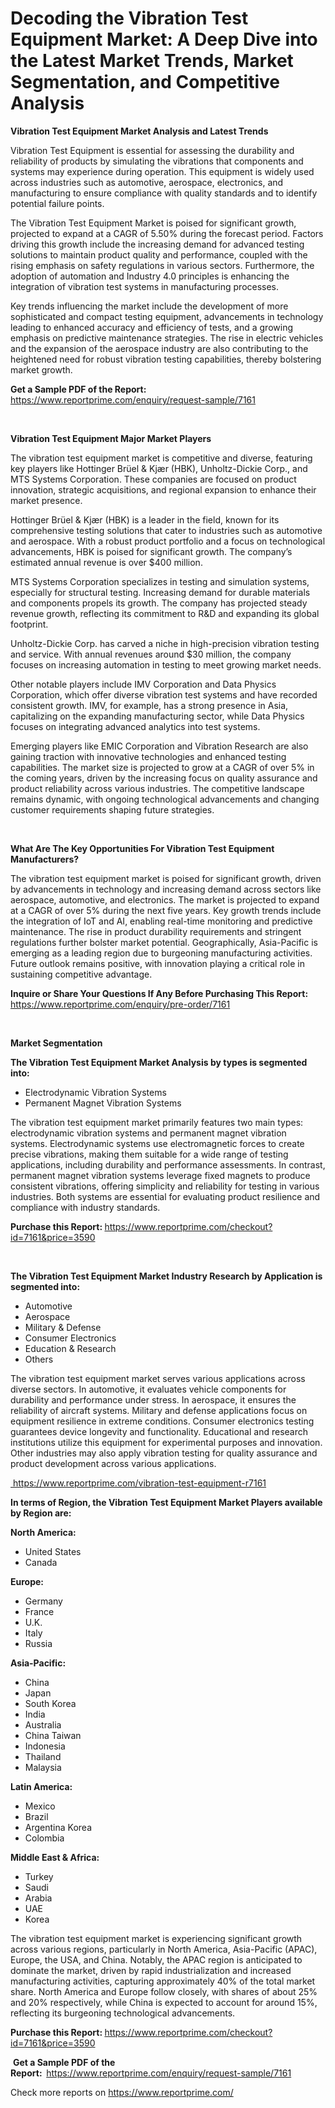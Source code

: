 <p><h1>Decoding the Vibration Test Equipment Market: A Deep Dive into the Latest Market Trends, Market Segmentation, and Competitive Analysis</h1></p><p><strong>Vibration Test Equipment Market Analysis and Latest Trends</strong></p>
<p><p>Vibration Test Equipment is essential for assessing the durability and reliability of products by simulating the vibrations that components and systems may experience during operation. This equipment is widely used across industries such as automotive, aerospace, electronics, and manufacturing to ensure compliance with quality standards and to identify potential failure points.</p><p>The Vibration Test Equipment Market is poised for significant growth, projected to expand at a CAGR of 5.50% during the forecast period. Factors driving this growth include the increasing demand for advanced testing solutions to maintain product quality and performance, coupled with the rising emphasis on safety regulations in various sectors. Furthermore, the adoption of automation and Industry 4.0 principles is enhancing the integration of vibration test systems in manufacturing processes.</p><p>Key trends influencing the market include the development of more sophisticated and compact testing equipment, advancements in technology leading to enhanced accuracy and efficiency of tests, and a growing emphasis on predictive maintenance strategies. The rise in electric vehicles and the expansion of the aerospace industry are also contributing to the heightened need for robust vibration testing capabilities, thereby bolstering market growth.</p></p>
<p><strong>Get a Sample PDF of the Report:&nbsp;</strong> <a href="https://www.reportprime.com/enquiry/request-sample/7161?utm_campaign=1902&utm_medium=2&utm_source=Github&utm_content=ia&utm_term=19032025&utm_id=vibration-test-equipment">https://www.reportprime.com/enquiry/request-sample/7161</a></p>
<p>&nbsp;</p>
<p><strong>Vibration Test Equipment Major Market Players</strong></p>
<p><p>The vibration test equipment market is competitive and diverse, featuring key players like Hottinger Brüel & Kjær (HBK), Unholtz-Dickie Corp., and MTS Systems Corporation. These companies are focused on product innovation, strategic acquisitions, and regional expansion to enhance their market presence.</p><p>Hottinger Brüel & Kjær (HBK) is a leader in the field, known for its comprehensive testing solutions that cater to industries such as automotive and aerospace. With a robust product portfolio and a focus on technological advancements, HBK is poised for significant growth. The company’s estimated annual revenue is over $400 million.</p><p>MTS Systems Corporation specializes in testing and simulation systems, especially for structural testing. Increasing demand for durable materials and components propels its growth. The company has projected steady revenue growth, reflecting its commitment to R&D and expanding its global footprint.</p><p>Unholtz-Dickie Corp. has carved a niche in high-precision vibration testing and service. With annual revenues around $30 million, the company focuses on increasing automation in testing to meet growing market needs. </p><p>Other notable players include IMV Corporation and Data Physics Corporation, which offer diverse vibration test systems and have recorded consistent growth. IMV, for example, has a strong presence in Asia, capitalizing on the expanding manufacturing sector, while Data Physics focuses on integrating advanced analytics into test systems.</p><p>Emerging players like EMIC Corporation and Vibration Research are also gaining traction with innovative technologies and enhanced testing capabilities. The market size is projected to grow at a CAGR of over 5% in the coming years, driven by the increasing focus on quality assurance and product reliability across various industries. The competitive landscape remains dynamic, with ongoing technological advancements and changing customer requirements shaping future strategies.</p></p>
<p>&nbsp;</p>
<p><strong>What Are The Key Opportunities For Vibration Test Equipment Manufacturers?</strong></p>
<p><p>The vibration test equipment market is poised for significant growth, driven by advancements in technology and increasing demand across sectors like aerospace, automotive, and electronics. The market is projected to expand at a CAGR of over 5% during the next five years. Key growth trends include the integration of IoT and AI, enabling real-time monitoring and predictive maintenance. The rise in product durability requirements and stringent regulations further bolster market potential. Geographically, Asia-Pacific is emerging as a leading region due to burgeoning manufacturing activities. Future outlook remains positive, with innovation playing a critical role in sustaining competitive advantage.</p></p>
<p><strong>Inquire or Share Your Questions If Any Before Purchasing This Report:</strong> <a href="https://www.reportprime.com/enquiry/pre-order/7161?utm_campaign=1902&utm_medium=2&utm_source=Github&utm_content=ia&utm_term=19032025&utm_id=vibration-test-equipment">https://www.reportprime.com/enquiry/pre-order/7161</a></p>
<p>&nbsp;</p>
<p><strong>Market Segmentation</strong></p>
<p><strong>The Vibration Test Equipment Market Analysis by types is segmented into:</strong></p>
<p><ul><li>Electrodynamic Vibration Systems</li><li>Permanent Magnet Vibration Systems</li></ul></p>
<p><p>The vibration test equipment market primarily features two main types: electrodynamic vibration systems and permanent magnet vibration systems. Electrodynamic systems use electromagnetic forces to create precise vibrations, making them suitable for a wide range of testing applications, including durability and performance assessments. In contrast, permanent magnet vibration systems leverage fixed magnets to produce consistent vibrations, offering simplicity and reliability for testing in various industries. Both systems are essential for evaluating product resilience and compliance with industry standards.</p></p>
<p><strong>Purchase this Report:&nbsp;</strong><a href="https://www.reportprime.com/checkout?id=7161&price=3590&utm_campaign=1902&utm_medium=2&utm_source=Github&utm_content=ia&utm_term=19032025&utm_id=vibration-test-equipment">https://www.reportprime.com/checkout?id=7161&price=3590</a></p>
<p>&nbsp;</p>
<p><strong>The Vibration Test Equipment Market Industry Research by Application is segmented into:</strong></p>
<p><ul><li>Automotive</li><li>Aerospace</li><li>Military & Defense</li><li>Consumer Electronics</li><li>Education & Research</li><li>Others</li></ul></p>
<p><p>The vibration test equipment market serves various applications across diverse sectors. In automotive, it evaluates vehicle components for durability and performance under stress. In aerospace, it ensures the reliability of aircraft systems. Military and defense applications focus on equipment resilience in extreme conditions. Consumer electronics testing guarantees device longevity and functionality. Educational and research institutions utilize this equipment for experimental purposes and innovation. Other industries may also apply vibration testing for quality assurance and product development across various applications.</p></p>
<p><a href="https://www.reportprime.com/vibration-test-equipment-r7161?utm_campaign=1902&utm_medium=2&utm_source=Github&utm_content=ia&utm_term=19032025&utm_id=vibration-test-equipment">&nbsp;https://www.reportprime.com/vibration-test-equipment-r7161</a></p>
<p><strong>In terms of Region, the Vibration Test Equipment Market Players available by Region are:</strong></p>
<p>
    <p> <strong> North America: </strong>
        <ul>
            <li>United States</li>
            <li>Canada</li>
        </ul>
        </p> 
    <p> <strong> Europe: </strong>
        <ul>
            <li>Germany</li>
            <li>France</li>
            <li>U.K.</li>
            <li>Italy</li>
            <li>Russia</li>
        </ul>
        </p> 
    <p> <strong> Asia-Pacific: </strong>
        <ul>
            <li>China</li>
            <li>Japan</li>
            <li>South Korea</li>
            <li>India</li>
            <li>Australia</li>
            <li>China Taiwan</li>
            <li>Indonesia</li>
            <li>Thailand</li>
            <li>Malaysia</li>
        </ul>
        </p> 
    <p> <strong> Latin America: </strong>
        <ul>
            <li>Mexico</li>
            <li>Brazil</li>
            <li>Argentina Korea</li>
            <li>Colombia</li>
        </ul>
        </p> 
    <p> <strong> Middle East & Africa: </strong>
        <ul>
            <li>Turkey</li>
            <li>Saudi</li>
            <li>Arabia</li>
            <li>UAE</li>
            <li>Korea</li>
        </ul>
    </p>
    </p>
<p><p>The vibration test equipment market is experiencing significant growth across various regions, particularly in North America, Asia-Pacific (APAC), Europe, the USA, and China. Notably, the APAC region is anticipated to dominate the market, driven by rapid industrialization and increased manufacturing activities, capturing approximately 40% of the total market share. North America and Europe follow closely, with shares of about 25% and 20% respectively, while China is expected to account for around 15%, reflecting its burgeoning technological advancements.</p></p>
<p><strong>Purchase this Report: </strong><a href="https://www.reportprime.com/checkout?id=7161&price=3590&utm_campaign=1902&utm_medium=2&utm_source=Github&utm_content=ia&utm_term=19032025&utm_id=vibration-test-equipment">https://www.reportprime.com/checkout?id=7161&price=3590</a></p>
<p>&nbsp;<strong>Get a Sample PDF of the Report:&nbsp;&nbsp;</strong><a href="https://www.reportprime.com/enquiry/request-sample/7161?utm_campaign=1902&utm_medium=2&utm_source=Github&utm_content=ia&utm_term=19032025&utm_id=vibration-test-equipment">https://www.reportprime.com/enquiry/request-sample/7161</a></p>
<p><strong></strong></p>
<p>Check more reports on <a href="https://www.reportprime.com/?utm_campaign=1902&utm_medium=2&utm_source=Github&utm_content=ia&utm_term=19032025&utm_id=vibration-test-equipment">https://www.reportprime.com/</a></p>